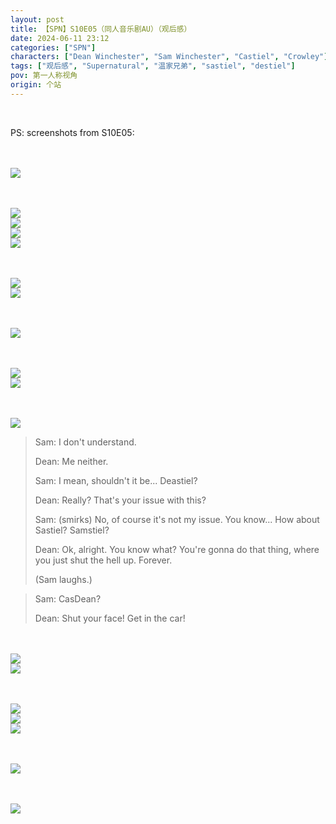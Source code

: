 ```yaml
---
layout: post
title: 【SPN】S10E05（同人音乐剧AU）（观后感）
date: 2024-06-11 23:12
categories: ["SPN"]
characters: ["Dean Winchester", "Sam Winchester", "Castiel", "Crowley"]
tags: ["观后感", "Supernatural", "温家兄弟", "sastiel", "destiel"]
pov: 第一人称视角
origin: 个站
---
```


<br>

PS: screenshots from S10E05:

<br><br>
![](/assets/images/SPN/2024-06-11-SPN-1005-1.jpg)
<br>

<br><br>
![](/assets/images/SPN/2024-06-11-SPN-1005-2.jpg)
<br>
![](/assets/images/SPN/2024-06-11-SPN-1005-3.jpg)
<br>
![](/assets/images/SPN/2024-06-11-SPN-1005-7.jpg)
<br>
![](/assets/images/SPN/2024-06-11-SPN-1005-13.jpg)
<br>

<br><br>
![](/assets/images/SPN/2024-06-11-SPN-1005-5.jpg)
<br>
![](/assets/images/SPN/2024-06-11-SPN-1005-4.jpg)
<br>

<br><br>
![](/assets/images/SPN/2024-06-11-SPN-1005-6.jpg)
<br>

<br><br>
![](/assets/images/SPN/2024-06-11-SPN-1005-9.jpg)
<br>
![](/assets/images/SPN/2024-06-11-SPN-1005-8.jpg)
<br>

<br><br>
![](/assets/images/SPN/2024-06-11-SPN-1005-10.jpg)
<br>

> Sam: I don't understand.
>
> Dean: Me neither.
>
> Sam: I mean, shouldn't it be... Deastiel?
>
> Dean: Really? That's your issue with this?
>
> Sam: (smirks) No, of course it's not my issue. You know... How about Sastiel? Samstiel?
>
> Dean: Ok, alright. You know what? You're gonna do that thing, where you just shut the hell up. Forever.
>
> (Sam laughs.)

> Sam: CasDean?
>
> Dean: Shut your face! Get in the car!

<br><br>
![](/assets/images/SPN/2024-06-11-SPN-1005-11.jpg)
<br>
![](/assets/images/SPN/2024-06-11-SPN-1005-12.jpg)
<br>

<br><br>
![](/assets/images/SPN/2024-06-11-SPN-1005-14.jpg)
<br>
![](/assets/images/SPN/2024-06-11-SPN-1005-15.jpg)
<br>
![](/assets/images/SPN/2024-06-11-SPN-1005-16.jpg)
<br>

<br><br>
![](/assets/images/SPN/2024-06-11-SPN-1005-17.jpg)
<br>

<br><br>
![](/assets/images/SPN/2024-06-11-SPN-1005-18.jpg)
<br>
